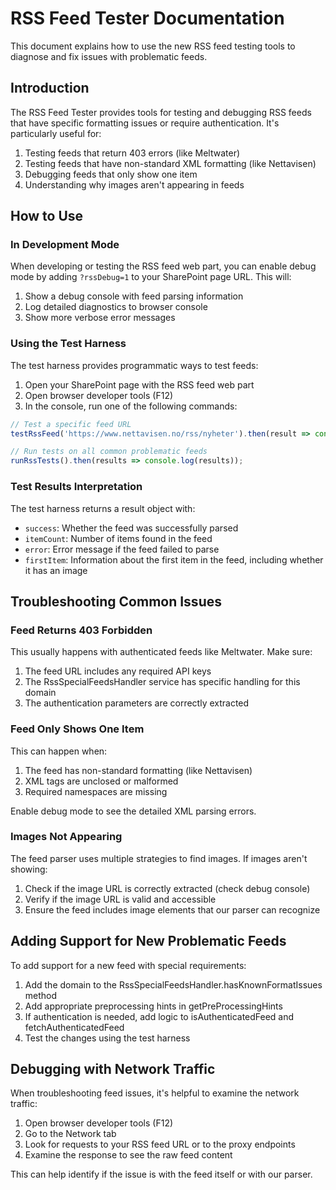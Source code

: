 # RSS Feed Tester Documentation

This document explains how to use the new RSS feed testing tools to diagnose and fix issues with problematic feeds.

## Introduction

The RSS Feed Tester provides tools for testing and debugging RSS feeds that have specific formatting issues or require authentication. It's particularly useful for:

1. Testing feeds that return 403 errors (like Meltwater)
2. Testing feeds that have non-standard XML formatting (like Nettavisen)
3. Debugging feeds that only show one item
4. Understanding why images aren't appearing in feeds

## How to Use

### In Development Mode

When developing or testing the RSS feed web part, you can enable debug mode by adding `?rssDebug=1` to your SharePoint page URL. This will:

1. Show a debug console with feed parsing information
2. Log detailed diagnostics to browser console
3. Show more verbose error messages

### Using the Test Harness

The test harness provides programmatic ways to test feeds:

1. Open your SharePoint page with the RSS feed web part
2. Open browser developer tools (F12)
3. In the console, run one of the following commands:

```javascript
// Test a specific feed URL
testRssFeed('https://www.nettavisen.no/rss/nyheter').then(result => console.log(result));

// Run tests on all common problematic feeds
runRssTests().then(results => console.log(results));
```

### Test Results Interpretation

The test harness returns a result object with:

- `success`: Whether the feed was successfully parsed
- `itemCount`: Number of items found in the feed
- `error`: Error message if the feed failed to parse
- `firstItem`: Information about the first item in the feed, including whether it has an image

## Troubleshooting Common Issues

### Feed Returns 403 Forbidden

This usually happens with authenticated feeds like Meltwater. Make sure:

1. The feed URL includes any required API keys
2. The RssSpecialFeedsHandler service has specific handling for this domain
3. The authentication parameters are correctly extracted

### Feed Only Shows One Item

This can happen when:

1. The feed has non-standard formatting (like Nettavisen)
2. XML tags are unclosed or malformed
3. Required namespaces are missing

Enable debug mode to see the detailed XML parsing errors.

### Images Not Appearing

The feed parser uses multiple strategies to find images. If images aren't showing:

1. Check if the image URL is correctly extracted (check debug console)
2. Verify if the image URL is valid and accessible
3. Ensure the feed includes image elements that our parser can recognize

## Adding Support for New Problematic Feeds

To add support for a new feed with special requirements:

1. Add the domain to the RssSpecialFeedsHandler.hasKnownFormatIssues method
2. Add appropriate preprocessing hints in getPreProcessingHints
3. If authentication is needed, add logic to isAuthenticatedFeed and fetchAuthenticatedFeed
4. Test the changes using the test harness

## Debugging with Network Traffic

When troubleshooting feed issues, it's helpful to examine the network traffic:

1. Open browser developer tools (F12)
2. Go to the Network tab
3. Look for requests to your RSS feed URL or to the proxy endpoints
4. Examine the response to see the raw feed content

This can help identify if the issue is with the feed itself or with our parser.
